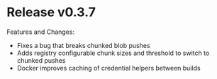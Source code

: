 # Release v0.3.7

Features and Changes:

- Fixes a bug that breaks chunked blob pushes
- Adds registry configurable chunk sizes and threshold to switch to chunked pushes
- Docker improves caching of credential helpers between builds
